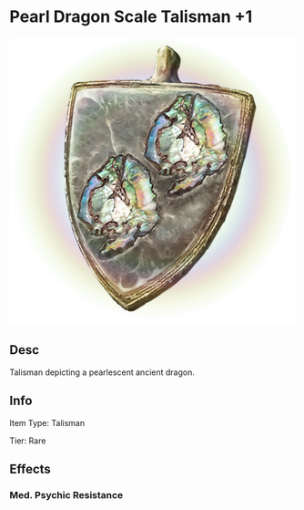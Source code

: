 # Pearl Dragon Scale Talisman +1

![img](PearlDragonScaleTalisman+1.png)

## Desc

Talisman depicting a pearlescent ancient dragon.

## Info

Item Type: Talisman

Tier: Rare

## Effects

### Med. Psychic Resistance
